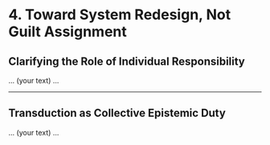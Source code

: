 # 4. Toward System Redesign, Not Guilt Assignment

## Clarifying the Role of Individual Responsibility
... (your text) ...

---

## Transduction as Collective Epistemic Duty
... (your text) ...
